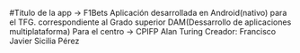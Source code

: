 #Titulo de la app -> F1Bets
Aplicación desarrollada en Android(nativo) para el TFG.
correspondiente al Grado superior DAM(Dessarrollo de aplicaciones multiplataforma)
Para el centro -> CPIFP Alan Turing
Creador: Francisco Javier Sicilia Pérez

